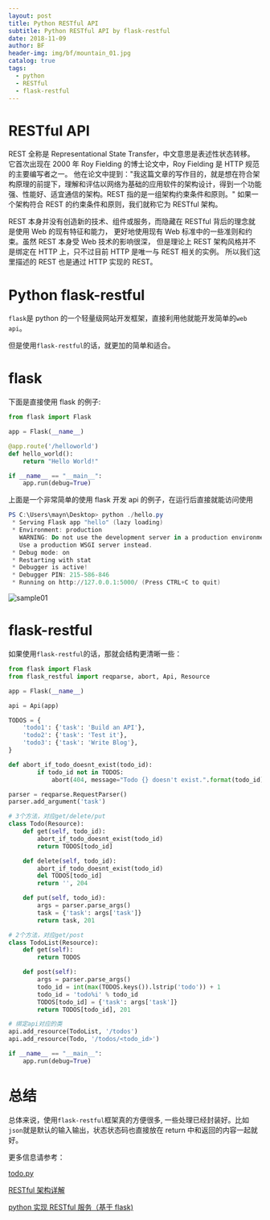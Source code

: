 ```yaml
---
layout: post
title: Python RESTful API
subtitle: Python RESTful API by flask-restful
date: 2018-11-09
author: BF
header-img: img/bf/mountain_01.jpg
catalog: true
tags:
  - python
  - RESTful
  - flask-restful
---
```


# RESTful API

REST 全称是 Representational State Transfer，中文意思是表述性状态转移。 它首次出现在 2000 年 Roy Fielding 的博士论文中，Roy Fielding 是 HTTP 规范的主要编写者之一。 他在论文中提到："我这篇文章的写作目的，就是想在符合架构原理的前提下，理解和评估以网络为基础的应用软件的架构设计，得到一个功能强、性能好、适宜通信的架构。REST 指的是一组架构约束条件和原则。" 如果一个架构符合 REST 的约束条件和原则，我们就称它为 RESTful 架构。

REST 本身并没有创造新的技术、组件或服务，而隐藏在 RESTful 背后的理念就是使用 Web 的现有特征和能力， 更好地使用现有 Web 标准中的一些准则和约束。虽然 REST 本身受 Web 技术的影响很深， 但是理论上 REST 架构风格并不是绑定在 HTTP 上，只不过目前 HTTP 是唯一与 REST 相关的实例。 所以我们这里描述的 REST 也是通过 HTTP 实现的 REST。
<!-- more -->
# Python flask-restful

`flask`是 python 的一个轻量级网站开发框架，直接利用他就能开发简单的`web api`。

但是使用`flask-restful`的话，就更加的简单和适合。

# flask

下面是直接使用 flask 的例子:

```python
from flask import Flask

app = Flask(__name__)

@app.route('/helloworld')
def hello_world():
    return "Hello World!"

if __name__ == "__main__":
    app.run(debug=True)
```

上面是一个非常简单的使用 flask 开发 api 的例子，在运行后直接就能访问使用

```powershell
PS C:\Users\mayn\Desktop> python ./hello.py
 * Serving Flask app "hello" (lazy loading)
 * Environment: production
   WARNING: Do not use the development server in a production environment.
   Use a production WSGI server instead.
 * Debug mode: on
 * Restarting with stat
 * Debugger is active!
 * Debugger PIN: 215-586-846
 * Running on http://127.0.0.1:5000/ (Press CTRL+C to quit)

```

![sample01](/img/post/2018/11/2018-11-09-PyRestfulAPI-demo01.jpg)

# flask-restful

如果使用`flask-restful`的话，那就会结构更清晰一些：

```python
from flask import Flask
from flask_restful import reqparse, abort, Api, Resource

app = Flask(__name__)

api = Api(app)

TODOS = {
    'todo1': {'task': 'Build an API'},
    'todo2': {'task': 'Test it'},
    'todo3': {'task': 'Write Blog'},
}

def abort_if_todo_doesnt_exist(todo_id):
        if todo_id not in TODOS:
            abort(404, message="Todo {} doesn't exist.".format(todo_id))

parser = reqparse.RequestParser()
parser.add_argument('task')

# 3个方法，对应get/delete/put
class Todo(Resource):
    def get(self, todo_id):
        abort_if_todo_doesnt_exist(todo_id)
        return TODOS[todo_id]

    def delete(self, todo_id):
        abort_if_todo_doesnt_exist(todo_id)
        del TODOS[todo_id]
        return '', 204

    def put(self, todo_id):
        args = parser.parse_args()
        task = {'task': args['task']}
        return task, 201

# 2个方法，对应get/post
class TodoList(Resource):
    def get(self):
        return TODOS

    def post(self):
        args = parser.parse_args()
        todo_id = int(max(TODOS.keys()).lstrip('todo')) + 1
        todo_id = 'todo%i' % todo_id
        TODOS[todo_id] = {'task': args['task']}
        return TODOS[todo_id], 201

# 绑定api对应的类
api.add_resource(TodoList, '/todos')
api.add_resource(Todo, '/todos/<todo_id>')

if __name__ == "__main__":
    app.run(debug=True)

```

# 总结

总体来说，使用`flask-restful`框架真的方便很多, 一些处理已经封装好。比如`json`就是默认的输入输出，状态状态码也直接放在 return 中和返回的内容一起就好。

更多信息请参考：

[todo.py](https://github.com/bearfly1990/PowerScript/blob/master/Python3/flask-restful/todo.py)

[RESTful 架构详解](http://www.runoob.com/w3cnote/restful-architecture.html)

[python 实现 RESTful 服务（基于 flask)](https://www.jianshu.com/p/6ac1cab17929)
